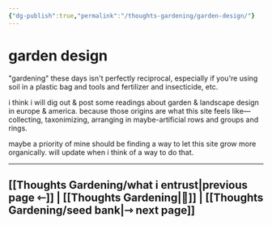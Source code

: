 ```yaml
---
{"dg-publish":true,"permalink":"/thoughts-gardening/garden-design/"}
---
```


# garden design

"gardening" these days isn't perfectly reciprocal, especially if you're using soil in a plastic bag and tools and fertilizer and insecticide, etc.

i think i will dig out & post some readings about garden & landscape design in europe & america. because those origins are what this site feels like&mdash;collecting, taxonimizing, arranging in maybe-artificial rows and groups and rings. 

maybe a priority of mine should be finding a way to let this site grow more organically. will update when i think of a way to do that.

---
## [[Thoughts Gardening/what i entrust\|previous page ⇽]] | [[Thoughts Gardening\|💬]] | [[Thoughts Gardening/seed bank\|⇾ next page]]